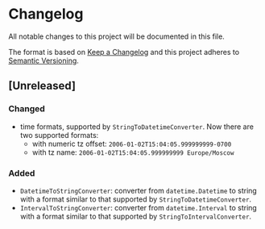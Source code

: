 # Changelog

All notable changes to this project will be documented in this file.

The format is based on [Keep a Changelog](http://keepachangelog.com/en/1.0.0/)
and this project adheres to [Semantic Versioning](http://semver.org/spec/v2.0.0.html).

## [Unreleased]

### Changed

- time formats, supported by `StringToDatetimeConverter`. Now there are two supported formats:
   - with numeric tz offset: `2006-01-02T15:04:05.999999999-0700`
   - with tz name: `2006-01-02T15:04:05.999999999 Europe/Moscow`

### Added

- `DatetimeToStringConverter`: converter from `datetime.Datetime` to string with a format
  similar to that supported by `StringToDatetimeConverter`.
- `IntervalToStringConverter`: converter from `datetime.Interval` to string with a format
  similar to that supported by `StringToIntervalConverter`.

